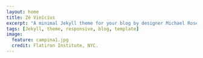 ```yaml
---
layout: home
title: Zé Vinícius
excerpt: "A minimal Jekyll theme for your blog by designer Michael Rose."
tags: [Jekyll, theme, responsive, blog, template]
image:
  feature: campina1.jpg
  credit: Flatiron Institute, NYC.
---
```


